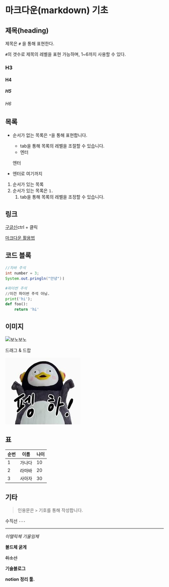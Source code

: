 # 마크다운(markdown) 기초

## 제목(heading)

제목은 `#` 을 통해 표현한다.

`#`의 갯수로 제목의 레벨을 표현 가능하며, 1~6까지 사용할 수 있다.

### H3

#### H4

##### H5

###### H6

## 목록

* 순서가 없는 목록은 `*`을 통해 표현합니다.

  * tab을 통해 목록의 레벨을 조절할 수 있습니다.
  * 엔터

  엔터

* 엔터로 여기까지

1. 순서가 있는 목록
2. 순서가 있는 목록은 `1.`
   1. tab을 통해 목록의 레벨을 조정할 수 있습니다.







## 링크

[구글신](https:google.com)ctrl + 클릭

[마크다운 활용법](https://guides.github.com/features/mastering-markdown/)

## 코드 블록

```java
//자바 주석
int number = 3;
System.out.pringln("안녕")ㅣ
```

```python
#파이썬 주석
//이건 파이썬 주석 아님.
print('hi');
def foo():
    return 'hi'
```



## 이미지

![보노보노](C:\Users\student\Desktop\보노보노.jpg)

드래그 & 드랍

![다운로드](image/다운로드.jpg)

## 표
| 순번 | 이름   | 나이 |
| ---- | ------ | ---- |
| 1    | 가나다 | 10   |
| 2    | 라마바 | 20   |
| 3    | 사아자 | 30   |

## 기타

> 인용문은 `>` 기호를 통해 작성합니다.

수직선 `---`

---



*이탤릭체 기울임체*

**볼드체 굵게**

~~취소선~~



**기술블로그**

**notion 정리 툴.**





